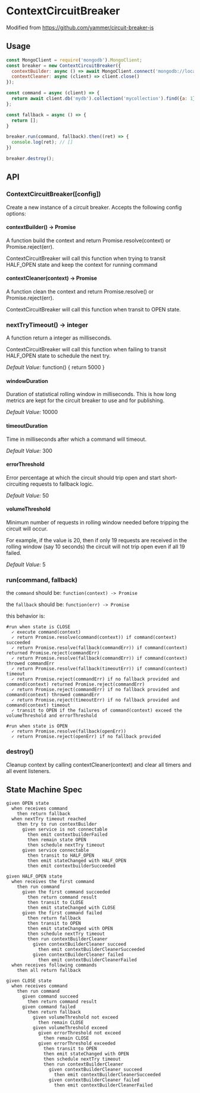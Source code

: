 # ContextCircuitBreaker

Modified from https://github.com/yammer/circuit-breaker-js

## Usage

```js
const MongoClient = require('mongodb').MongoClient;
const breaker = new ContextCircuitBreaker({
  contextBuilder: async () => await MongoClient.connect('mongodb://localhost:27017', { reconnectTries: 1 }),
  contextCleaner: async (client) => client.close()
});

const command = async (client) => {
  return await client.db('mydb').collection('mycollection').find({a: 1}).limit(2).toArray();
};

const fallback = async () => {
  return [];
}

breaker.run(command, fallback).then((ret) => {
  console.log(ret); // []
})

breaker.destroy();
```

## API


### ContextCircuitBreaker([config])

Create a new instance of a circuit breaker. Accepts the following config options:

#### contextBuilder() -> Promise

A function build the context and return Promise.resolve(context) or Promise.reject(err).

ContextCircuitBreaker will call this function when trying to transit HALF_OPEN state and keep the context for running command

#### contextCleaner(context) -> Promise

A function clean the context and return Promise.resolve() or Promise.reject(err).

ContextCircuitBreaker will call this function when transit to OPEN state.

### nextTryTimeout() -> integer

A function return a integer as milliseconds.

ContextCircuitBreaker will call this function when failing to transit HALF_OPEN state to schedule the next try.

*Default Value:* function() { return 5000 }

#### windowDuration

Duration of statistical rolling window in milliseconds. This is how long metrics are kept for the circuit breaker to use and for publishing.

*Default Value:* 10000

#### timeoutDuration

Time in milliseconds after which a command will timeout.

*Default Value:* 300

#### errorThreshold

Error percentage at which the circuit should trip open and start short-circuiting requests to fallback logic.

*Default Value:* 50

#### volumeThreshold

Minimum number of requests in rolling window needed before tripping the circuit will occur.

For example, if the value is 20, then if only 19 requests are received in the rolling window (say 10 seconds) the circuit will not trip open even if all 19 failed.

*Default Value:* 5

### run(command, fallback)

the `command` should be: `function(context) -> Promise`

the `fallback` should be: `function(err) -> Promise`

this behavior is:

```
#run when state is CLOSE
  ✓ execute command(context)
  ✓ return Promise.resolve(command(context)) if command(context) succeeded
  ✓ return Promise.resolve(fallback(commandErr)) if command(context) returned Promise.reject(commandErr)
  ✓ return Promise.resolve(fallback(commandErr)) if command(context) throwed commandErr
  ✓ return Promise.resolve(fallback(timeoutErr)) if command(context) timeout
  ✓ return Promise.reject(commandErr) if no fallback provided and command(context) returned Promise.reject(commandErr)
  ✓ return Promise.reject(commandErr) if no fallback provided and command(context) throwed commandErr
  ✓ return Promise.reject(timeoutErr) if no fallback provided and command(context) timeout
  ✓ transit to OPEN if the failures of command(context) exceed the volumeThreshold and errorThreshold

#run when state is OPEN
  ✓ return Promise.resolve(fallback(openErr))
  ✓ return Promise.reject(openErr) if no fallback provided
```

### destroy()

Cleanup context by calling contextCleaner(context) and clear all timers and all event listeners.

## State Machine Spec

```
given OPEN state
  when receives command
    then return fallback
  when nextTry timeout reached
    then try to run contextBuilder
      given service is not connectable  
        then emit contextbuilderFailed
        then remain state OPEN
        then schedule nextTry timeout
      given service connectable
        then transit to HALF_OPEN
        then emit stateChanged with HALF_OPEN
        then emit contextbuilderSucceeded

given HALF_OPEN state
  when receives the first command
    then run command
      given the first command succeeded
        then return command result
        then transit to CLOSE
        then emit stateChanged with CLOSE
      given the first command failed
        then return fallback
        then transit to OPEN
        then emit stateChanged with OPEN
        then schedule nextTry timeout 
        then run contextBuilderCleaner
          given contextBuilderCleaner succeed
            then emit contextBuilderCleanerSucceeded
          given contextBuilderCleaner failed
            then emit contextBuilderCleanerFailed
  when receives following commands
    then all return fallback

given CLOSE state
  when receives command
    then run command
      given command succeed
        then return command result
      given command failed
        then return fallback
          given volumeThreshold not exceed
            then remain CLOSE
          given volumeThreshold exceed
            given errorThreshold not exceed
              then remain CLOSE
            given errorThreshold exceeded
              then transit to OPEN
              then emit stateChanged with OPEN
              then schedule nextTry timeout 
              then run contextBuilderCleaner
                given contextBuilderCleaner succeed
                  then emit contextBuilderCleanerSucceeded
                given contextBuilderCleaner failed
                  then emit contextBuilderCleanerFailed
```
